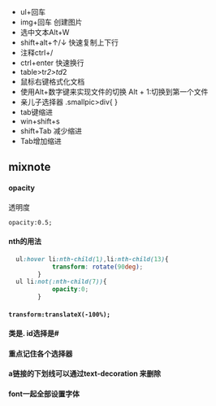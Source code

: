 - ul+回车
- img+回车 创建图片
- 选中文本Alt+W
- shift+alt+↑/↓ 快速复制上下行
- 注释ctrl+/
- ctrl+enter 快速换行
- table>tr*2>td*2
- 鼠标右键格式化文档
- 使用Alt+数字键来实现文件的切换 Alt + 1:切换到第一个文件
- 亲儿子选择器     .smallpic>div{   }
- tab键缩进
- win+shift+s
- shift+Tab 减少缩进
- Tab增加缩进





## **mixnote**

#### opacity

透明度

`opacity:0.5;`

#### nth的用法

```css
  ul:hover li:nth-child(1),li:nth-child(13){
            transform: rotate(90deg);
        } 
  ul li:not(:nth-child(7)){
            opacity:0;
        }
```

#### `transform:translateX(-100%);`

#### 类是.  id选择是#

#### 重点记住各个选择器

#### a链接的下划线可以通过text-decoration 来删除

#### font一起全部设置字体